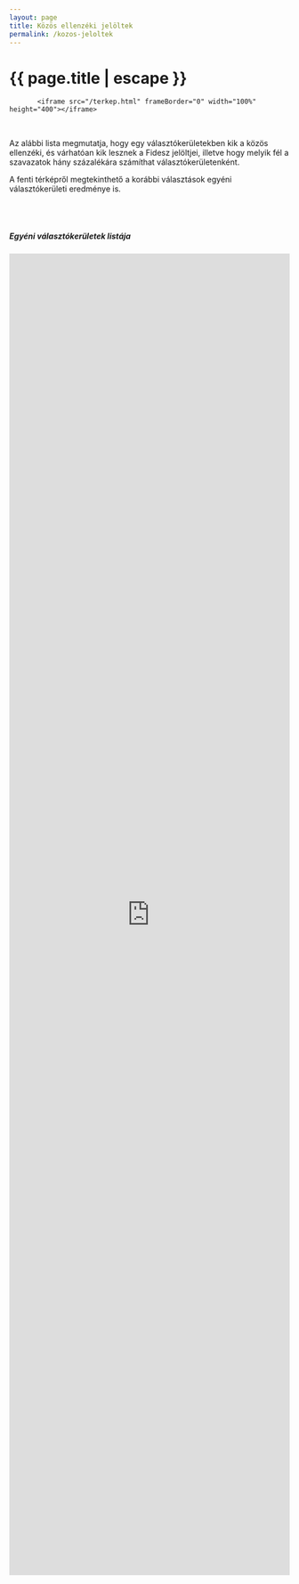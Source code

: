 ```yaml
---
layout: page
title: Közös ellenzéki jelöltek
permalink: /kozos-jeloltek
---
```


<h1 class="page-title">{{ page.title | escape }}</h1>
    
<div>
    <div>
          <div>

		   <iframe src="/terkep.html" frameBorder="0" width="100%" height="400"></iframe>
 <br/>
<p>Az alábbi lista megmutatja, hogy egy választókerületekben kik a közös ellenzéki, és várhatóan kik lesznek a Fidesz jelöltjei, illetve hogy melyik fél a szavazatok hány százalékára számíthat választókerületenként.</p>
<p>A fenti térképről megtekinthető a korábbi választások egyéni választókerületi eredménye is.</p>

<br/>
<br/>


<h5>Egyéni választókerületek listája</h5>

<iframe title="A közös ellenzéki jelöltek és a Fidesz jelöltjeinek listája  " aria-label="table" id="datawrapper-chart-cfF6C" src="https://datawrapper.dwcdn.net/cfF6C/1/" scrolling="no" frameborder="0" style="width: 0; min-width: 100% !important; border: none;" height="2375"></iframe><script type="text/javascript">!function(){"use strict";window.addEventListener("message",(function(e){if(void 0!==e.data["datawrapper-height"]){var t=document.querySelectorAll("iframe");for(var a in e.data["datawrapper-height"])for(var r=0;r<t.length;r++){if(t[r].contentWindow===e.source)t[r].style.height=e.data["datawrapper-height"][a]+"px"}}}))}();</script>

	
   